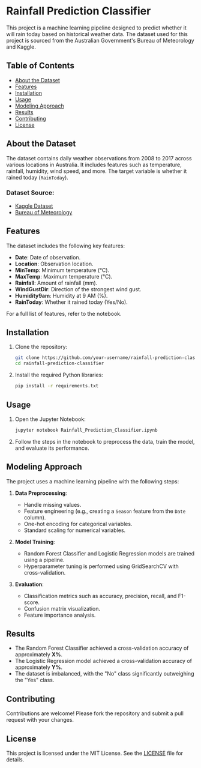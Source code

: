 # Rainfall Prediction Classifier

This project is a machine learning pipeline designed to predict whether it will rain today based on historical weather data. The dataset used for this project is sourced from the Australian Government's Bureau of Meteorology and Kaggle.

## Table of Contents
- [About the Dataset](#about-the-dataset)
- [Features](#features)
- [Installation](#installation)
- [Usage](#usage)
- [Modeling Approach](#modeling-approach)
- [Results](#results)
- [Contributing](#contributing)
- [License](#license)

## About the Dataset

The dataset contains daily weather observations from 2008 to 2017 across various locations in Australia. It includes features such as temperature, rainfall, humidity, wind speed, and more. The target variable is whether it rained today (`RainToday`).

### Dataset Source:
- [Kaggle Dataset](https://www.kaggle.com/datasets/jsphyg/weather-dataset-rattle-package)
- [Bureau of Meteorology](http://www.bom.gov.au/climate/dwo/)

## Features

The dataset includes the following key features:
- **Date**: Date of observation.
- **Location**: Observation location.
- **MinTemp**: Minimum temperature (°C).
- **MaxTemp**: Maximum temperature (°C).
- **Rainfall**: Amount of rainfall (mm).
- **WindGustDir**: Direction of the strongest wind gust.
- **Humidity9am**: Humidity at 9 AM (%).
- **RainToday**: Whether it rained today (Yes/No).

For a full list of features, refer to the notebook.

## Installation

1. Clone the repository:
   ```bash
   git clone https://github.com/your-username/rainfall-prediction-classifier.git
   cd rainfall-prediction-classifier
   ```

2. Install the required Python libraries:
   ```bash
   pip install -r requirements.txt
   ```

## Usage

1. Open the Jupyter Notebook:
   ```bash
   jupyter notebook Rainfall_Prediction_Classifier.ipynb
   ```

2. Follow the steps in the notebook to preprocess the data, train the model, and evaluate its performance.

## Modeling Approach

The project uses a machine learning pipeline with the following steps:
1. **Data Preprocessing**:
   - Handle missing values.
   - Feature engineering (e.g., creating a `Season` feature from the `Date` column).
   - One-hot encoding for categorical variables.
   - Standard scaling for numerical variables.

2. **Model Training**:
   - Random Forest Classifier and Logistic Regression models are trained using a pipeline.
   - Hyperparameter tuning is performed using GridSearchCV with cross-validation.

3. **Evaluation**:
   - Classification metrics such as accuracy, precision, recall, and F1-score.
   - Confusion matrix visualization.
   - Feature importance analysis.

## Results

- The Random Forest Classifier achieved a cross-validation accuracy of approximately **X%**.
- The Logistic Regression model achieved a cross-validation accuracy of approximately **Y%**.
- The dataset is imbalanced, with the "No" class significantly outweighing the "Yes" class.

## Contributing

Contributions are welcome! Please fork the repository and submit a pull request with your changes.

## License

This project is licensed under the MIT License. See the [LICENSE](LICENSE) file for details.
